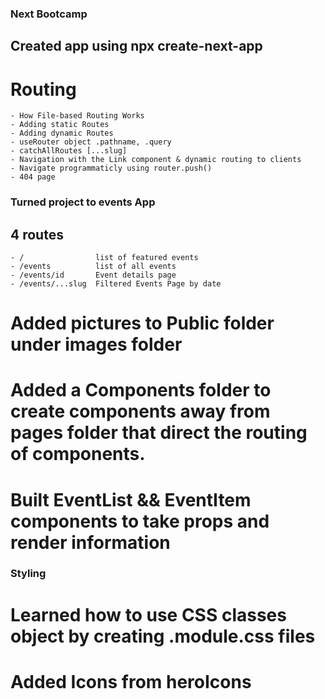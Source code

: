 ### Next Bootcamp 
## Created app using npx create-next-app
# Routing
    - How File-based Routing Works
    - Adding static Routes
    - Adding dynamic Routes 
    - useRouter object .pathname, .query 
    - catchAllRoutes [...slug]
    - Navigation with the Link component & dynamic routing to clients 
    - Navigate programmaticly using router.push()
    - 404 page 

### Turned project to events App 
## 4 routes 
    - /                list of featured events 
    - /events          list of all events 
    - /events/id       Event details page 
    - /events/...slug  Filtered Events Page by date  

# Added pictures to Public folder under images folder

# Added a Components folder to create components away from pages folder that direct the routing of components.
# Built EventList && EventItem components to take props and render information 

### Styling
# Learned how to use CSS classes object by creating .module.css files 
# Added Icons from heroIcons 
